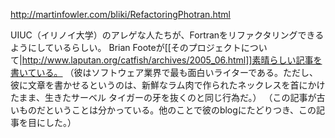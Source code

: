 http://martinfowler.com/bliki/RefactoringPhotran.html

UIUC（イリノイ大学）のアレゲな人たちが、Fortranをリファクタリングできるようにしているらしい。
Brian Footeが[[そのプロジェクトについて|http://www.laputan.org/catfish/archives/2005_06.html]]素晴らしい記事を書いている。
（彼はソフトウェア業界で最も面白いライターである。ただし、彼に文章を書かせるというのは、新鮮なラム肉で作られたネックレスを首にかけたまま、生きたサーベル タイガーの牙を抜くのと同じ行為だ。）
（この記事が古いものだということは分かっている。他のことで彼のblogにたどりつき、この記事を目にした。）
